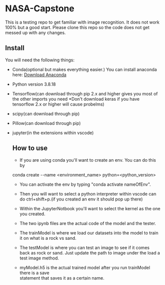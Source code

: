 # NASA-Capstone

This is a testing repo to get familiar with image recognition. It does not work 100% but a good start. Please clone this repo so the code does not get messed up with any changes. 

## Install
You will need the following things:

* Conda(optional but makes everything easier.)
  You can install anaconda here: [Download Anaconda](https://www.anaconda.com/products/distribution)
  
* Python version 3.8.18
* Tensorflow(can download through pip 2.x and higher gives you most of the other imports you need *Don't download keras if you have tensorflow 2.x or higher will cause probelms)
* scipy(can download through pip)
* Pillow(can download through pip)
* jupyter(in the extensions within vscode)

  ## How to use
  * If you are using conda you'll want to create an env. You can do this by

  conda create --name <environment_name> python=<python_version>

  * You can activate the env by typing "conda activate nameOfEnv".

  * Then you will want to select a python interpreter within vscode can do ctrl+shift+p.(if you created an env it should pop up there)

  * Within the JupyterNotbook you'll want to select the kernel as the one you created.

  * The two ipynb files are the actual code of the model and the tester.

  * The trainModel is where we load our datasets into the model to train it on what is a 
  rock vs sand. 

  * The testModel is where you can test an image to see if it comes back as rock or 
    sand. Just update the path to image under the load a test image method. 

  *  myModel.h5 is the actual trained model after you run trainModel there is a save   
     statement that saves it as a certain name. 
  
